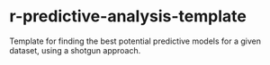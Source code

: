 # r-predictive-analysis-template
Template for finding the best potential predictive models for a given dataset, using a shotgun approach.
